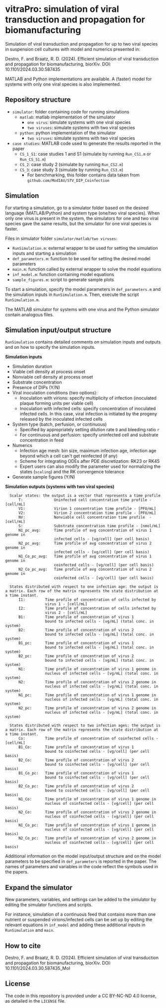 # vitraPro: simulation of viral transduction and propagation for biomanufacturing

Simulation of viral transduction and propagation for up to two viral species in suspension cell cultures with model and numerics presented in:

Destro, F. and Braatz, R. D. (2024). Efficient simulation of viral transduction and propagation for biomanufacturing, biorXiv. DOI: 10.1101/2024.03.30.587435

MATLAB and Python implementations are available. A (faster) model for systems with only one viral species is also implemented. 

## Repository structure
- `simulator`: folder containing code for running simulations
  - `matlab`: matlab implementation of the simulator
    - `one virus`: simulate systems with one viral species
    - `two viruses`: simulate systems with two viral species
  - `python`: python implementation of the simulator
    - `two viruses`: simulate systems with two viral species
- `case studies`: MATLAB code used to generate the results reported in the paper
  - `CS_1_S1`: case studies 1 and S1 (simulate by running `Run_CS1.m` or `Run_CS_S1.m`)
  - `CS_2`: case study 2 (simulate by running `Run_CS2.m`)
  - `CS_3`: case study 3 (simulate by running `Run_CS3.m`)
    - For benchmarking, this folder contains data taken from `github.com/ModIAV/STV_DIP_Coinfection`

## Simulation
For starting a simulation, go to a simulator folder based on the desired language (MATLAB/Python) and system type (one/two viral species).
When only one virus is present in the system, the simulators for one and two viral species gave the same results, but the simulator for one viral species is faster.

Files in simulator folder `simulator/matlab/two viruses`:
- `RunSimulation.m`: external wrapper to be used for setting the simulation inputs and starting a simulation
- `def_parameters.m`: function to be used for setting the desired model parameters 
- `main.m`: function called by external wrapper to solve the model equations
- `inf_model.m`: function containing model equations
- `sample_figures.m`: script to generate sample plots

To start a simulation, specify the model parameters in `def_parameters.m` and the simulation inputs in `RunSimulation.m`. Then, execute the script `RunSimulation.m`.

The MATLAB simulator for systems with one virus and the Python simulator contain analogous files.

## Simulation input/output structure
`RunSimulation` contains detailed comments on simulation inputs and outputs and on how to specify the simulation inputs.

**Simulation inputs**
- Simulation duration
- Viable cell density at process onset
- Nonviable cell density at process onset
- Substrate concentration
- Presence of DIPs (Y/N)
- Viral inoculation conditions (two options):
  - Inoculation with virions: specify multiplicity of infection (inoculated plaque forming units per viable cell)
  - Inoculation with infected cells: specify concentration of inoculated infected cells. In this case, viral infection is initiated by the progeny released by the inoculated infected cells
- System type (batch, perfusion, or continuous)
  - Specified by appropriately setting dilution rate `D` and bleeding ratio `r`
  - For continuous and perfusion: specify uninfected cell and substrate concentration in feed
- Numerics
  - Infection age mesh: bin size, maximum infection age, infection age beyond which a cell can't get reinfected (if any)
  - Scheme for integrating ODEs after PDE discretization: RK23 or RK45
  - Expert users can also modify the parameter used for normalizing the states (`scaling`) and the RK convergence tolerance
- Generate sample figures (Y/N)

**Simulation outputs (systems with two viral species)**

      Scalar states: the output is a vector that represents a time profile
          T:              Uninfected cell concentration time profile - [cell/mL]        
          V1:             Virion 1 concentration time profile - [PFU/mL]            
          V2:             Virion 2 concentration time profile - [PFU/mL]   
          NV:             Nonviable cell concentration time profile  - [cell/mL]
          S:              Substrate concentration time profile - [nmol/mL]
          N1_pc_avg:      Time profile of avg concentration of virus 1 genome in 
                          infected cells - [vg/cell] (per cell basis)
          N2_pc_avg:      Time profile of avg concentration of virus 2 genome in 
                          infected cells - [vg/cell] (per cell basis)
          N1_Co_pc_avg:   Time profile of avg concentration of virus 1 genome in 
                          coinfected cells - [vg/cell] (per cell basis)
          N2_Co_pc_avg:   Time profile of avg concentration of virus 2 genome in 
                          coinfected cells - [vg/cell] (per cell basis)

      States distributed with respect to one infection age: the output is a matrix. Each row of the matrix represents the state distribution at a time instant.
          I1:         Time profile of concentration of cells infected by 
                      virus 1 - [cell/mL] 
          I2:         Time profile of concentration of cells infected by 
                      virus 2 - [cell/mL] 
          B1:         Time profile of concentration of virus 1  
                      bound to infected cells - [vg/mL] (total conc. in system)
          B2:         Time profile of concentration of virus 2  
                      bound to infected cells - [vg/mL] (total conc. in system)
          B1_pc:      Time profile of concentration of virus 1  
                      bound to infected cells - [vg/mL] (total conc. in system)
          B2_pc:      Time profile of concentration of virus 2  
                      bound to infected cells - [vg/mL] (total conc. in system)
          N1:         Time profile of concentration of virus 1 genome in 
                      nucleus of infected cells - [vg/mL] (total conc. in system)
          N2:         Time profile of concentration of virus 2 genome in 
                      nucleus of infected cells - [vg/mL] (total conc. in system)
          N1_pc:      Time profile of concentration of virus 1 genome in 
                      nucleus of infected cells - [vg/mL] (total conc. in system)
          N2_pc:      Time profile of concentration of virus 2 genome in 
                      nucleus of infected cells - [vg/mL] (total conc. in system)

      States distributed with respect to two infection ages: the output is a matrix. Each row of the matrix represents the state distribution at a time instant.
          Co:         Time profile of concentration of coinfected cells - [cell/mL]
          B1_Co:      Time profile of concentration of virus 1  
                      bound to coinfected cells - [vg/cell] (per cell basis)
          B2_Co:      Time profile of concentration of virus 2  
                      bound to coinfected cells - [vg/cell] (per cell basis)
          B1_Co_pc:   Time profile of concentration of virus 1  
                      bound to coinfected cells - [vg/cell] (per cell basis)
          B2_Co_pc:   Time profile of concentration of virus 2  
                      bound to coinfected cells - [vg/cell] (per cell basis)
          N1_Co:      Time profile of concentration of virus 1 genome in 
                      nucleus of coinfected cells - [vg/cell] (per cell basis)
          N2_Co:      Time profile of concentration of virus 2 genome in 
                      nucleus of coinfected cells - [vg/cell] (per cell basis)
          N1_Co_pc:   Time profile of concentration of virus 1 genome in 
                      nucleus of coinfected cells - [vg/cell] (per cell basis)
          N2_Co_pc:   Time profile of concentration of virus 2 genome in 
                      nucleus of coinfected cells - [vg/cell] (per cell basis)



Additional information on the model input/output structure and on the model parameters to be specified in `def_parameters` is reported in the paper. The names of parameters and variables in the code reflect the symbols used in the papers.

## Expand the simulator
New parameters, variables, and settings can be added to the simulator by editing the simulator functions and scripts. 

For instance, simulation of a continuous feed that contains more than one nutrient or suspended virions/infected cells can be set up by editing the relevant equations in `inf_model` and adding these additional inputs in `RunSimulation` and `main`.

## How to cite
Destro, F. and Braatz, R. D. (2024). Efficient simulation of viral transduction and propagation for biomanufacturing, biorXiv. DOI: 10.1101/2024.03.30.587435_Mol

## License
The code in this repository is provided under a CC BY-NC-ND 4.0 license, as detailed in the `LICENSE` file.


